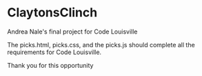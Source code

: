 # ClaytonsClinch


Andrea Nale's final project for Code Louisville

The picks.html, picks.css, and the picks.js should complete all the requirements for Code Louisville. 

Thank you for this opportunity
